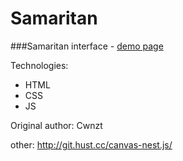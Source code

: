 Samaritan
=========
###Samaritan interface - [demo page](http://cwnzt.github.io/Samaritan/)

Technologies:
* HTML
* CSS
* JS

Original author:
Cwnzt

other:
http://git.hust.cc/canvas-nest.js/
